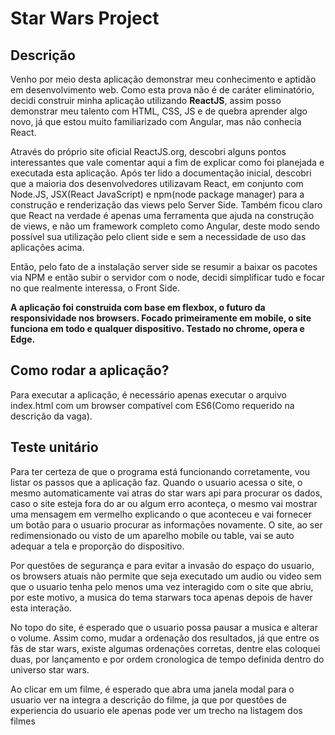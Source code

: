 # Star Wars Project
## Descrição

Venho por meio desta aplicação demonstrar meu conhecimento e aptidão em desenvolvimento web. Como esta prova não é de caráter eliminatório, decidi construir minha aplicação utilizando **ReactJS**, assim posso demonstrar meu talento com HTML, CSS, JS e de quebra aprender algo novo, já que estou muito familiarizado com Angular, mas não conhecia React.

Através do próprio site oficial ReactJS.org, descobri alguns pontos interessantes que vale comentar aqui a fim de explicar como foi planejada e executada esta aplicação. Após ter lido a documentação inicial, descobri que a maioria dos desenvolvedores utilizavam React, em conjunto com Node.JS, JSX(React JavaScript) e npm(node package manager) para a construção e renderização das views pelo Server Side. Também ficou claro que React na verdade é apenas uma ferramenta que ajuda na construção de views, e não um framework completo como Angular, deste modo sendo possível sua utilização pelo client side e sem a necessidade de uso das aplicações acima. 

Então, pelo fato de a instalação server side se resumir a baixar os pacotes via NPM e então subir o servidor com o node, decidi simplificar tudo e focar no que realmente interessa, o Front Side.

**A aplicação foi construida com base em flexbox, o futuro da responsividade nos browsers. Focado primeiramente em mobile, o site funciona em todo e qualquer dispositivo. Testado no chrome, opera e Edge.**

## Como rodar a aplicação?

Para executar a aplicação, é necessário apenas executar o arquivo index.html com um browser compatível com ES6(Como requerido na descrição da vaga).

## Teste unitário

Para ter certeza de que o programa está funcionando corretamente, vou listar os passos que a aplicação faz. Quando o usuario acessa o site, o mesmo automaticamente vai atras do star wars api para procurar os dados, caso o site esteja fora do ar ou algum erro aconteça, o mesmo vai mostrar uma mensagem em vermelho explicando o que aconteceu e vai fornecer um botão para o usuario procurar as informações novamente. O site, ao ser redimensionado ou visto de um aparelho mobile ou table, vai se auto adequar a tela e proporção do dispositivo. 

Por questões de segurança e para evitar a invasão do espaço do usuario, os browsers atuais não permite que seja executado um audio ou video sem que o usuario tenha pelo menos uma vez interagido com o site que abriu, por este motivo, a musica do tema starwars toca apenas depois de haver esta interação.

No topo do site, é esperado que o usuario possa pausar a musica e alterar o volume. Assim como, mudar a ordenação dos resultados, já que entre os fãs de star wars, existe algumas ordenações corretas, dentre elas coloquei duas, por lançamento e por ordem cronologica de tempo definida dentro do universo star wars.

Ao clicar em um filme, é esperado que abra uma janela modal para o usuario ver na integra a descrição do filme, ja que por questões de experiencia do usuario ele apenas pode ver um trecho na listagem dos filmes



